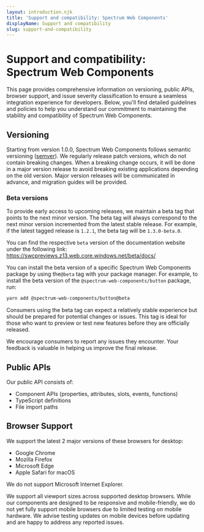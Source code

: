 ```yaml
---
layout: introduction.njk
title: 'Support and compatibility: Spectrum Web Components'
displayName: Support and compatibility
slug: support-and-compatibility
---
```


# Support and compatibility: Spectrum Web Components

This page provides comprehensive information on versioning, public APIs, browser support, and issue severity classification to ensure a seamless integration experience for developers. Below, you'll find detailed guidelines and policies to help you understand our commitment to maintaining the stability and compatibility of Spectrum Web Components.

## Versioning

Starting from version 1.0.0, Spectrum Web Components follows semantic versioning ([semver](https://semver.org/)). We regularly release patch versions, which do not contain breaking changes. When a breaking change occurs, it will be done in a major version release to avoid breaking existing applications depending on the old version. Major version releases will be communicated in advance, and migration guides will be provided.

### Beta versions

To provide early access to upcoming releases, we maintain a beta tag that points to the next minor version. The beta tag will always correspond to the next minor version incremented from the latest stable release. For example, if the latest tagged release is `1.2.1`, the beta tag will be `1.3.0-beta.0`.

You can find the respective `beta` version of the documentation website under the following link: https://swcpreviews.z13.web.core.windows.net/beta/docs/

You can install the beta version of a specific Spectrum Web Components package by using the`@beta` tag with your package manager. For example, to install the beta version of the `@spectrum-web-components/button` package, run:

```bash
yarn add @spectrum-web-components/button@beta
```

Consumers using the beta tag can expect a relatively stable experience but should be prepared for potential changes or issues. This tag is ideal for those who want to preview or test new features before they are officially released.

We encourage consumers to report any issues they encounter. Your feedback is valuable in helping us improve the final release.

## Public APIs

Our public API consists of:

- Component APIs (properties, attributes, slots, events, functions)
- TypeScript definitions
- File import paths

## Browser Support

We support the latest 2 major versions of these browsers for desktop:

- Google Chrome
- Mozilla Firefox
- Microsoft Edge
- Apple Safari for macOS

We do not support Microsoft Internet Explorer.

We support all viewport sizes across supported desktop browsers. While our components are designed to be responsive and mobile-friendly, we do not yet fully support mobile browsers due to limited testing on mobile hardware. We advise testing updates on mobile devices before updating and are happy to address any reported issues.

